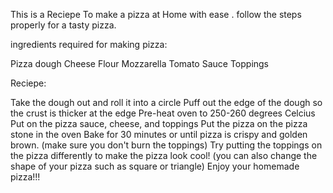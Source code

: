 This is a Reciepe To make a pizza at Home with ease .
follow the steps properly for a tasty pizza.

ingredients required for making pizza:

Pizza dough
Cheese
Flour
Mozzarella
Tomato Sauce
Toppings

Reciepe:

Take the dough out and roll it into a circle
Puff out the edge of the dough so the crust is thicker at the edge
Pre-heat oven to 250-260 degrees Celcius
Put on the pizza sauce, cheese, and toppings
Put the pizza on the pizza stone in the oven
Bake for 30 minutes or until pizza is crispy and golden brown. (make sure you don't burn the toppings)
Try putting the toppings on the pizza differently to make the pizza look cool! (you can also change the shape of your pizza such as square or triangle)
Enjoy your homemade pizza!!!

